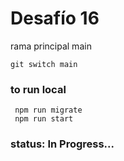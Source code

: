 # Desafío 16

rama principal main

```
git switch main
```

### to run local

```
 npm run migrate
 npm run start
```

### status: In Progress...
